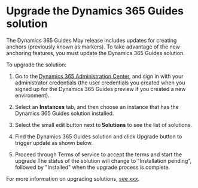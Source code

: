 

# Upgrade the Dynamics 365 Guides solution

The Dynamics 365 Guides May release includes updates for creating anchors (previously known as markers). To take advantage 
of the new anchoring features, you must update the Dynamics 365 Guides solution.

To upgrade the solution:

1. Go to the [Dynamics 365 Administration Center](https://port.crm.dynamics.com/G/Instances/InstancePicker.aspx), and sign in with 
your administrator credentials (the user credentials you created when you signed up for the Dynamics 365 Guides preview if 
you created a new environment). 

2. Select an **Instances** tab, and then choose an instance that has the Dynamics 365 Guides solution installed.

3. Select the small edit button next to **Solutions** to see the list of solutions. 
 
 
4. Find the Dynamics 365 Guides solution and click Upgrade button to trigger update as shown below.  
 
 
5. Proceed through Terms of service to accept the terms and start the upgrade 
The status of the solution will change to "Installation pending", followed by "Installed" when the upgrade process is complete. 
 
For more information on upgrading solutions, [see xxx]().
